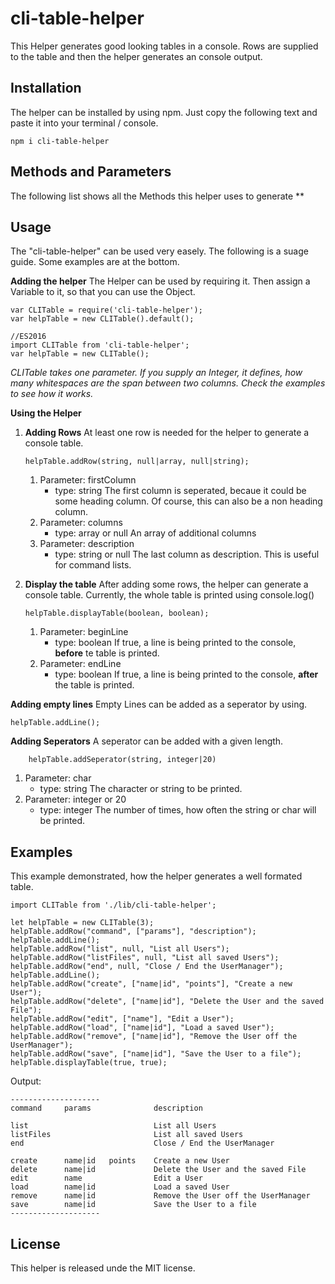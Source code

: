 
# cli-table-helper
This Helper generates good looking tables in a console. Rows are supplied to the table and then the helper generates an console output.
## Installation
The helper can be installed by using npm. Just copy the following text and paste it into your terminal / console.

    npm i cli-table-helper

## Methods and Parameters
The following list shows all the Methods this helper uses to generate
**

## Usage
The "cli-table-helper" can be used very easely. The following is a suage guide. Some examples are at the bottom.

**Adding the helper**
The Helper can be used by requiring it. Then assign a Variable to it, so that you can use the Object.

    var CLITable = require('cli-table-helper');
    var helpTable = new CLITable().default();
    
    //ES2016
    import CLITable from 'cli-table-helper';
    var helpTable = new CLITable();
    
*CLITable takes one parameter. If you supply an Integer, it defines, how many whitespaces are the span between two columns. Check the examples to see how it works.*

**Using the Helper**

 1. **Adding Rows**
	 At least one row is needed for the helper to generate a console table.
	 
	    helpTable.addRow(string, null|array, null|string);
	
	1. Parameter: firstColumn
		- type: string
		The first column is seperated, becaue it could be some heading column. Of course, this can also be a non heading column.
	2. Parameter: columns
		- type: array or null
		An array of additional columns
	3. Parameter: description
		- type: string or null
		The last column as description. This is useful for command lists.
2. **Display the table**
	After adding some rows, the helper can generate a console table. Currently, the whole table is printed using console.log()
	
	   helpTable.displayTable(boolean, boolean);
	1. Parameter: beginLine
		- type: boolean
		If true, a line is being printed to the console, **before** te table is printed.
	2. Parameter: endLine
		- type: boolean
		If true, a line is being printed to the console, **after** the table is printed.
		
**Adding empty lines**
Empty Lines can be added as a seperator by using.

    helpTable.addLine();
    
**Adding Seperators**
A seperator can be added with a given length.

        helpTable.addSeperator(string, integer|20)
   1. Parameter: char
       - type: string
       The character or string to be printed.
   2. Parameter: integer or 20
       - type: integer
       The number of times, how often the string or char will be printed.
## Examples
This example demonstrated, how the helper generates a well formated table.

    import CLITable from './lib/cli-table-helper';
    
    let helpTable = new CLITable(3);
    helpTable.addRow("command", ["params"], "description");
    helpTable.addLine();
    helpTable.addRow("list", null, "List all Users");
    helpTable.addRow("listFiles", null, "List all saved Users");
    helpTable.addRow("end", null, "Close / End the UserManager");
    helpTable.addLine();
    helpTable.addRow("create", ["name|id", "points"], "Create a new User");
    helpTable.addRow("delete", ["name|id"], "Delete the User and the saved File");
    helpTable.addRow("edit", ["name"], "Edit a User");
    helpTable.addRow("load", ["name|id"], "Load a saved User");
    helpTable.addRow("remove", ["name|id"], "Remove the User off the UserManager");
    helpTable.addRow("save", ["name|id"], "Save the User to a file");
    helpTable.displayTable(true, true);
Output:

    --------------------
    command     params              description

    list                            List all Users
    listFiles                       List all saved Users
    end                             Close / End the UserManager

    create      name|id   points    Create a new User
    delete      name|id             Delete the User and the saved File
    edit        name                Edit a User
    load        name|id             Load a saved User
    remove      name|id             Remove the User off the UserManager
    save        name|id             Save the User to a file
    --------------------
## License
This helper is released unde the MIT license.
